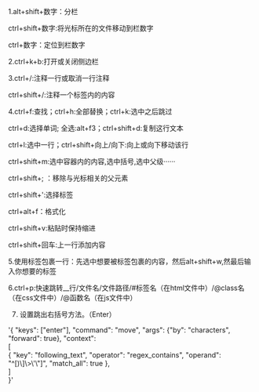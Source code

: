 1.alt+shift+数字：分栏

ctrl+shift+数字:将光标所在的文件移动到栏数字

ctrl+数字：定位到栏数字

2.ctrl+k+b:打开或关闭侧边栏

3.ctrl+/:注释一行或取消一行注释

ctrl+shift+/:注释一个标签内的内容

4.ctrl+f:查找；ctrl+h:全部替换；ctrl+k:选中之后跳过

ctrl+d:选择单词; 全选:alt+f3；ctrl+shift+d:复制这行文本

ctrl+l:选中一行；ctrl+shift+向上/向下:向上或向下移动该行

ctrl+shift+m:选中容器内的内容,选中括号,选中父级······

ctrl+shift+;  ：移除与光标相关的父元素

ctrl+shift+':选择标签   

ctrl+alt+f：格式化

ctrl+shift+v:粘贴时保持缩进

ctrl+shift+回车:上一行添加内容

5.使用标签包裹一行：先选中想要被标签包裹的内容，然后alt+shift+w,然最后输入你想要的标签

6.ctrl+p:快速跳转__行/文件名/文件路径/#标签名（在html文件中）/@class名（在css文件中）/@函数名（在js文件中）

7. 设置跳出右括号方法。（Enter）

'{ "keys": ["enter"], "command": "move", "args": {"by": "characters", "forward": true}, "context":  
    [  
        { "key": "following_text", "operator": "regex_contains", "operand": "^[)\\]\\>\\'\\\"]", "match_all": true },  
    ]     
  }'
